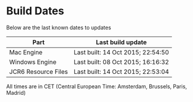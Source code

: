 # Build Dates

Below are the last known dates to updates

Part | Last build update
-----|-----
Mac Engine | Last built: 14 Oct 2015; 22:54:50
Windows Engine | Last built: 08 Oct 2015; 16:16:32
JCR6 Resource Files | Last built: 14 Oct 2015; 22:53:04
All times are in CET (Central European Time: Amsterdam, Brussels, Paris, Madrid)



